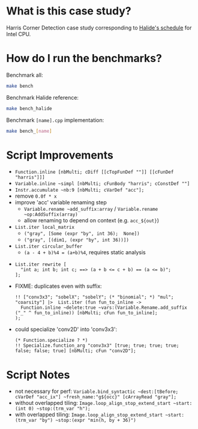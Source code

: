 # What is this case study?

Harris Corner Detection case study corresponding to [Halide's schedule](https://github.com/halide/Halide/blob/0782d80b4907f94b4bc2b0df806306952ad39111/apps/harris/) for Intel CPU.

# How do I run the benchmarks?

Benchmark all:
```sh
make bench
```

Benchmark Halide reference:
```sh
make bench_halide
```

Benchmark `[name].cpp` implementation:
```sh
make bench_[name]
```

# Script Improvements

- `Function.inline [nbMulti; cDiff [[cTopFunDef ""]] [[cFunDef "harris"]]]`
- `Variable.inline ~simpl [nbMulti; cFunBody "harris"; cConstDef ""]`
- `Instr.accumulate ~nb:9 [nbMulti; cVarDef "acc"];`
- remove `0.0f * x`
- improve 'acc' variable renaming step
  - `Variable.rename ~add_suffix:array` / `Variable.rename ~op:AddSuffix(array)`
  - allow renaming to depend on context (e.g. `acc_${out}`)
- `List.iter local_matrix`
  - `("gray", [Some (expr "by", int 36);  None])`
  - `("gray", [(dim1, (expr "by", int 36))])`
- `List.iter circular_buffer`
  - `(a - 4 + b)%4 = (a+b)%4`, requires static analysis
- ```
  List.iter rewrite [
    "int a; int b; int c; ==> (a + b <= c + b) == (a <= b)";
  ];
  ```
- FIXME: duplicates even with suffix:
  ```
  !! ["conv3x3"; "sobelX"; "sobelY"; (* "binomial"; *) "mul"; "coarsity"] |>  List.iter (fun fun_to_inline ->
    Function.inline ~delete:true ~vars:(Variable.Rename.add_suffix ("_" ^ fun_to_inline)) [nbMulti; cFun fun_to_inline];
  );
  ```
- could specialize 'conv2D' into 'conv3x3':
  ```
  (* Function.specialize ? *)
  !! Specialize.function_arg "conv3x3" [true; true; true; true; false; false; true] [nbMulti; cFun "conv2D"];
  ```

# Script Notes

- not necessary for perf: `Variable.bind_syntactic ~dest:[tBefore; cVarDef "acc_ix"] ~fresh_name:"g${occ}" [cArrayRead "gray"];`
- without overlapped tiling: `Image.loop_align_stop_extend_start ~start:(int 0) ~stop:(trm_var "h");`
- with overlapped tiling: `Image.loop_align_stop_extend_start ~start:(trm_var "by") ~stop:(expr "min(h, by + 36)")`